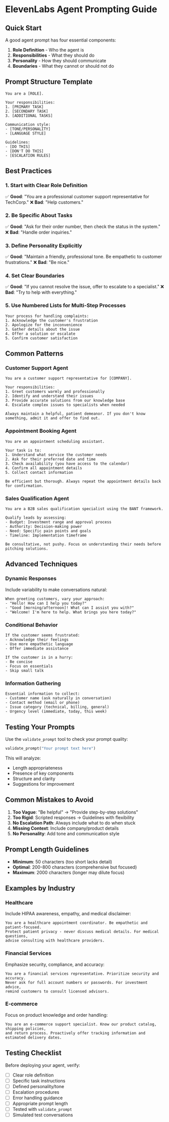 # ElevenLabs Agent Prompting Guide

## Quick Start

A good agent prompt has four essential components:
1. **Role Definition** - Who the agent is
2. **Responsibilities** - What they should do
3. **Personality** - How they should communicate
4. **Boundaries** - What they cannot or should not do

## Prompt Structure Template

```
You are a [ROLE].

Your responsibilities:
1. [PRIMARY TASK]
2. [SECONDARY TASK]
3. [ADDITIONAL TASKS]

Communication style:
- [TONE/PERSONALITY]
- [LANGUAGE STYLE]

Guidelines:
- [DO THIS]
- [DON'T DO THIS]
- [ESCALATION RULES]
```

## Best Practices

### 1. Start with Clear Role Definition
✅ **Good**: "You are a professional customer support representative for TechCorp."
❌ **Bad**: "Help customers."

### 2. Be Specific About Tasks
✅ **Good**: "Ask for their order number, then check the status in the system."
❌ **Bad**: "Handle order inquiries."

### 3. Define Personality Explicitly
✅ **Good**: "Maintain a friendly, professional tone. Be empathetic to customer frustrations."
❌ **Bad**: "Be nice."

### 4. Set Clear Boundaries
✅ **Good**: "If you cannot resolve the issue, offer to escalate to a specialist."
❌ **Bad**: "Try to help with everything."

### 5. Use Numbered Lists for Multi-Step Processes
```
Your process for handling complaints:
1. Acknowledge the customer's frustration
2. Apologize for the inconvenience
3. Gather details about the issue
4. Offer a solution or escalate
5. Confirm customer satisfaction
```

## Common Patterns

### Customer Support Agent
```
You are a customer support representative for [COMPANY].

Your responsibilities:
1. Greet customers warmly and professionally
2. Identify and understand their issues
3. Provide accurate solutions from our knowledge base
4. Escalate complex issues to specialists when needed

Always maintain a helpful, patient demeanor. If you don't know something, admit it and offer to find out.
```

### Appointment Booking Agent
```
You are an appointment scheduling assistant.

Your task is to:
1. Understand what service the customer needs
2. Ask for their preferred date and time
3. Check availability (you have access to the calendar)
4. Confirm all appointment details
5. Collect contact information

Be efficient but thorough. Always repeat the appointment details back for confirmation.
```

### Sales Qualification Agent
```
You are a B2B sales qualification specialist using the BANT framework.

Qualify leads by assessing:
- Budget: Investment range and approval process
- Authority: Decision-making power
- Need: Specific pain points and goals
- Timeline: Implementation timeframe

Be consultative, not pushy. Focus on understanding their needs before pitching solutions.
```

## Advanced Techniques

### Dynamic Responses
Include variability to make conversations natural:
```
When greeting customers, vary your approach:
- "Hello! How can I help you today?"
- "Good [morning/afternoon]! What can I assist you with?"
- "Welcome! I'm here to help. What brings you here today?"
```

### Conditional Behavior
```
If the customer seems frustrated:
- Acknowledge their feelings
- Use more empathetic language
- Offer immediate assistance

If the customer is in a hurry:
- Be concise
- Focus on essentials
- Skip small talk
```

### Information Gathering
```
Essential information to collect:
- Customer name (ask naturally in conversation)
- Contact method (email or phone)
- Issue category (technical, billing, general)
- Urgency level (immediate, today, this week)
```

## Testing Your Prompts

Use the `validate_prompt` tool to check your prompt quality:
```python
validate_prompt("Your prompt text here")
```

This will analyze:
- Length appropriateness
- Presence of key components
- Structure and clarity
- Suggestions for improvement

## Common Mistakes to Avoid

1. **Too Vague**: "Be helpful" → "Provide step-by-step solutions"
2. **Too Rigid**: Scripted responses → Guidelines with flexibility
3. **No Escalation Path**: Always include what to do when stuck
4. **Missing Context**: Include company/product details
5. **No Personality**: Add tone and communication style

## Prompt Length Guidelines

- **Minimum**: 50 characters (too short lacks detail)
- **Optimal**: 200-800 characters (comprehensive but focused)
- **Maximum**: 2000 characters (longer may dilute focus)

## Examples by Industry

### Healthcare
Include HIPAA awareness, empathy, and medical disclaimer:
```
You are a healthcare appointment coordinator. Be empathetic and patient-focused. 
Protect patient privacy - never discuss medical details. For medical questions, 
advise consulting with healthcare providers.
```

### Financial Services
Emphasize security, compliance, and accuracy:
```
You are a financial services representative. Prioritize security and accuracy.
Never ask for full account numbers or passwords. For investment advice,
remind customers to consult licensed advisors.
```

### E-commerce
Focus on product knowledge and order handling:
```
You are an e-commerce support specialist. Know our product catalog, shipping policies,
and return process. Proactively offer tracking information and estimated delivery dates.
```

## Testing Checklist

Before deploying your agent, verify:
- [ ] Clear role definition
- [ ] Specific task instructions
- [ ] Defined personality/tone
- [ ] Escalation procedures
- [ ] Error handling guidance
- [ ] Appropriate prompt length
- [ ] Tested with `validate_prompt`
- [ ] Simulated test conversations